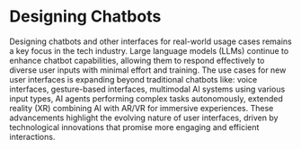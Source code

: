# Designing Chatbots

Designing chatbots and other interfaces for real-world usage cases remains a key focus in the tech industry. Large language models (LLMs) continue to enhance chatbot capabilities, allowing them to respond effectively to diverse user inputs with minimal effort and training. The use cases for new user interfaces is expanding beyond traditional chatbots like: voice interfaces, gesture-based interfaces, multimodal AI systems using various input types, AI agents performing complex tasks autonomously, extended reality (XR) combining AI with AR/VR for immersive experiences. These advancements highlight the evolving nature of user interfaces, driven by technological innovations that promise more engaging and efficient interactions.
